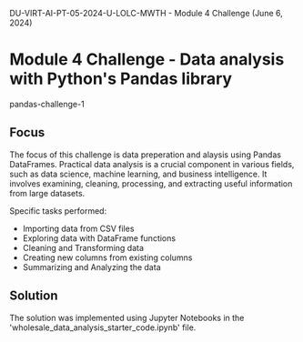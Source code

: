 DU-VIRT-AI-PT-05-2024-U-LOLC-MWTH - Module 4 Challenge (June 6, 2024)

# Module 4 Challenge - Data analysis with Python's Pandas library

pandas-challenge-1

## Focus
The focus of this challenge is data preperation and alaysis using Pandas DataFrames. Practical data analysis is a crucial component in various fields, such as data science, machine learning, and business intelligence. It involves examining, cleaning, processing, and extracting useful information from large datasets.

Specific tasks performed:
* Importing data from CSV files
* Exploring data with DataFrame functions
* Cleaning and Transforming data
* Creating new columns from existing columns
* Summarizing and Analyzing the data

## Solution
The solution was implemented using Jupyter Notebooks in the 'wholesale_data_analysis_starter_code.ipynb' file.
